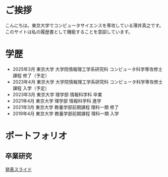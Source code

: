 # ご挨拶
こんにちは。東京大学でコンピュータサイエンスを専攻している薄井真之です。このサイトは私の履歴書として機能することを意図しています。

# 学歴
- 2025年3月 東京大学 大学院情報理工学系研究科 コンピュータ科学専攻修士課程 修了（予定）
- 2023年4月 東京大学 大学院情報理工学系研究科 コンピュータ科学専攻修士課程 入学（予定）
- 2023年3月 東京大学 理学部 情報科学科 卒業
- 2021年4月 東京大学 理学部 情報科学科 進学
- 2021年3月 東京大学 教養学部前期課程 理科一類 修了
- 2019年4月 東京大学 教養学部前期課程 理科一類 入学

# ポートフォリオ
## 卒業研究
[発表スライド](vld_slides.pdf)
